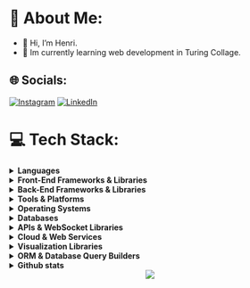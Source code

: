 
  # 💫 About Me:
  - 👋 Hi, I’m Henri.  
  - 🌱 Im currently learning web development in Turing Collage. 



## 🌐 Socials:
[![Instagram](https://img.shields.io/badge/Instagram-%23E4405F.svg?logo=Instagram&logoColor=white)](https://instagram.com/henriits) [![LinkedIn](https://img.shields.io/badge/LinkedIn-%230077B5.svg?logo=linkedin&logoColor=white)](https://linkedin.com/in/henri-tsarents) 

# 💻 Tech Stack:

<details>
  <summary><b>Languages</b></summary>

  ![HTML5](https://img.shields.io/badge/HTML5-E34F26?style=flat-square&logo=html5&logoColor=white)
  ![Markdown](https://img.shields.io/badge/Markdown-000000?style=flat-square&logo=markdown&logoColor=white)
  ![JavaScript](https://img.shields.io/badge/JavaScript-F7DF1E?style=flat-square&logo=javascript&logoColor=black)
  ![TypeScript](https://img.shields.io/badge/TypeScript-007ACC?style=flat-square&logo=typescript&logoColor=white)
  ![CSS3](https://img.shields.io/badge/CSS3-1572B6?style=flat-square&logo=css3&logoColor=white)
  ![Python](https://img.shields.io/badge/Python-3776AB?style=flat-square&logo=python&logoColor=ffdd54)
  ![PowerShell](https://img.shields.io/badge/PowerShell-5391FE?style=flat-square&logo=powershell&logoColor=white)

</details>

<details>
  <summary><b>Front-End Frameworks & Libraries</b></summary>

  ![React](https://img.shields.io/badge/React-61DAFB?style=flat-square&logo=react&logoColor=black)
  ![Vue.js](https://img.shields.io/badge/Vue.js-4FC08D?style=flat-square&logo=vuedotjs&logoColor=white)
  ![Next.js](https://img.shields.io/badge/Next.js-000000?style=flat-square&logo=next.js&logoColor=white)
  ![jQuery](https://img.shields.io/badge/jQuery-0769AD?style=flat-square&logo=jquery&logoColor=white)
  ![Tailwind CSS](https://img.shields.io/badge/Tailwind%20CSS-38B2AC?style=flat-square&logo=tailwind-css&logoColor=white)
  ![Chakra UI](https://img.shields.io/badge/Chakra%20UI-319795?style=flat-square&logo=chakraui&logoColor=white)
  ![Vite](https://img.shields.io/badge/Vite-646CFF?style=flat-square&logo=vite&logoColor=white)

</details>

<details>
  <summary><b>Back-End Frameworks & Libraries</b></summary>

  ![Django](https://img.shields.io/badge/Django-092E20?style=flat-square&logo=django&logoColor=white)
  ![Flask](https://img.shields.io/badge/Flask-000000?style=flat-square&logo=flask&logoColor=white)
  ![Express.js](https://img.shields.io/badge/Express.js-404D59?style=flat-square&logo=express&logoColor=white)
  ![tRPC](https://img.shields.io/badge/tRPC-2596BE?style=flat-square&logo=trpc&logoColor=white)

</details>

<details>
  <summary><b>Tools & Platforms</b></summary>

  ![GitHub](https://img.shields.io/badge/GitHub-181717?style=flat-square&logo=github&logoColor=white)
  ![GitHub Actions](https://img.shields.io/badge/GitHub%20Actions-2088FF?style=flat-square&logo=github-actions&logoColor=white)
  ![GitHub Pages](https://img.shields.io/badge/GitHub%20Pages-222222?style=flat-square&logo=github-pages&logoColor=white)
  ![Insomnia](https://img.shields.io/badge/Insomnia-4000BF?style=flat-square&logo=insomnia&logoColor=white)
  ![Uploadcare](https://img.shields.io/badge/Uploadcare-013243?style=flat-square&logo=uploadcare&logoColor=white)

</details>

<details>
  <summary><b>Operating Systems</b></summary>

  ![Linux](https://img.shields.io/badge/Linux-FCC624?style=flat-square&logo=linux&logoColor=black)
  ![Ubuntu](https://img.shields.io/badge/Ubuntu-E95420?style=flat-square&logo=ubuntu&logoColor=white)

</details>

<details>
  <summary><b>Databases</b></summary>

  ![PostgreSQL](https://img.shields.io/badge/PostgreSQL-4169E1?style=flat-square&logo=postgresql&logoColor=white)
  ![SQLite](https://img.shields.io/badge/SQLite-003B57?style=flat-square&logo=sqlite&logoColor=white)
  ![Neon](https://img.shields.io/badge/Neon-2A93E0?style=flat-square&logo=neon&logoColor=white)

</details>

<details>
  <summary><b>APIs & WebSocket Libraries</b></summary>

  ![Socket.io](https://img.shields.io/badge/Socket.io-010101?style=flat-square&logo=socket.io&logoColor=white)
  ![Zod](https://img.shields.io/badge/Zod-3068B7?style=flat-square&logo=zod&logoColor=white)

</details>

<details>
  <summary><b>Cloud & Web Services</b></summary>

  ![AWS](https://img.shields.io/badge/Amazon%20AWS-FF9900?style=flat-square&logo=amazon-aws&logoColor=white)
  ![NGINX](https://img.shields.io/badge/NGINX-269539?style=flat-square&logo=nginx&logoColor=white)
  ![Amazon Lightsail](https://img.shields.io/badge/Amazon%20Lightsail-232F3E?style=flat-square&logo=amazon-aws&logoColor=FF9900)

</details>

<details>
  <summary><b>Visualization Libraries</b></summary>

  ![Chart.js](https://img.shields.io/badge/Chart.js-F5788D?style=flat-square&logo=chart.js&logoColor=white)

</details>

<details>
  <summary><b>ORM & Database Query Builders</b></summary>

  ![Kysely](https://img.shields.io/badge/Kysely-000000?style=flat-square&logoColor=white)

</details>

<details>
  <summary><b>Github stats</b></summary>

<div align="center">
<p align="center"> 
  Visitor count<br>
  <img src="https://profile-counter.glitch.me/henriits/count.svg" />
</p>
</div>
<br>


<div align="center">
  <img src="https://github-profile-trophy.vercel.app/?username=henriits&theme=juicyfresh&no-frame=false&no-bg=false&margin-w=4"  />
</div>


<br>
<div align="center">

<img align="center" height="170" src="https://github-readme-stats.vercel.app/api/top-langs/?username=henriits&theme=dark&show_icons=true&hide_border=true&layout=compact&langs_count=8&size_weight=0.5&count_weight=0.5&border=true&hide=kvlang&hide_border=false&border_radius=5"/>
</div>

<br>

<div align="center">
  <img src="https://streak-stats.demolab.com?user=henriits&locale=en&mode=daily&theme=dark&hide_border=false&border_radius=5&order=3" height="220" alt="streak graph"  />
</div>


<br>
</details>

<div align="center">
  <img src="https://quotes-github-readme.vercel.app/api?type=horizontal&theme=dark"  />
</div>





